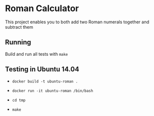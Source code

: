 # Roman Calculator

This project enables you to both add two Roman numerals together and subtract them

## Running

Build and run all tests with ```make```

## Testing in Ubuntu 14.04

* ```docker build -t ubuntu-roman .```

* ```docker run -it ubuntu-roman /bin/bash```
* ```cd tmp```
* ```make```
